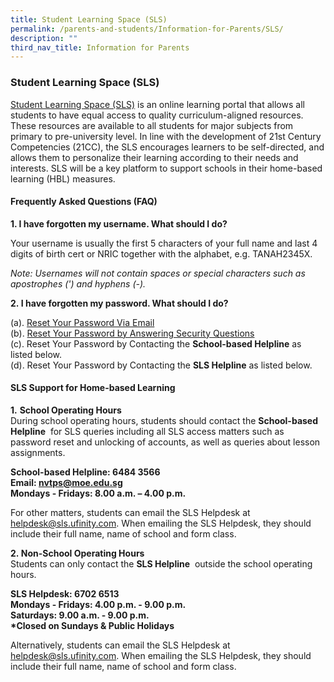 ```yaml
---
title: Student Learning Space (SLS)
permalink: /parents-and-students/Information-for-Parents/SLS/
description: ""
third_nav_title: Information for Parents
---
```

### Student Learning Space (SLS)

[Student Learning Space (SLS)](https://vle.learning.moe.edu.sg/login) is an online learning portal that allows all students to have equal access to quality curriculum-aligned resources. These resources are available to all students for major subjects from primary to pre-university level. In line with the development of 21st Century Competencies (21CC), the SLS encourages learners to be self-directed, and allows them to personalize their learning according to their needs and interests. SLS will be a key platform to support schools in their home-based learning (HBL) measures.

#### Frequently Asked Questions (FAQ)

**1\. I have forgotten my username. What should I do?**

Your username is usually the first 5 characters of your full name and last 4 digits of birth cert or NRIC together with the alphabet, e.g. TANAH2345X.

_Note: Usernames will not contain spaces or special characters such as apostrophes (') and hyphens (-)._

**2. I have forgotten my password. What should I do?**

(a). [Reset Your Password Via Email](/files/Reset%20Your%20Password%20Via%20Email.pdf) <br>
(b). [Reset Your Password by Answering Security Questions](/files/Reset%20Your%20Password%20by%20Answering%20Security%20Questions.pdf) <br>
(c). Reset Your Password by Contacting the **School-based Helpline** as listed below. <br>
(d). Reset Your Password by Contacting the **SLS Helpline** as listed below. <br>

#### SLS Support for Home-based Learning

**1.** **School Operating Hours** <br>
During school operating hours, students should contact the **School-based Helpline**  for SLS queries including all SLS access matters such as password reset and unlocking of accounts, as well as queries about lesson assignments.

**School-based Helpline: 6484 3566** <br>
**Email: nvtps@moe.edu.sg** <br>
**Mondays - Fridays: 8.00 a.m. – 4.00 p.m.** <br>

For other matters, students can email the SLS Helpdesk at helpdesk@sls.ufinity.com. When emailing the SLS Helpdesk, they should include their full name, name of school and form class.

**2. Non-School Operating Hours** <br>
Students can only contact the **SLS Helpline**  outside the school operating hours.

**SLS Helpdesk: 6702 6513**<br>
**Mondays - Fridays: 4.00 p.m. - 9.00 p.m.**<br>
**Saturdays: 9.00 a.m. - 9.00 p.m.**<br>
**\*Closed on Sundays & Public Holidays**<br>

Alternatively, students can email the SLS Helpdesk at helpdesk@sls.ufinity.com. When emailing the SLS Helpdesk, they should include their full name, name of school and form class.